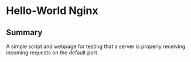 # Hello-World Nginx

## Summary

A simple script and webpage for testing that a server is properly receiving incoming requests on the default port.